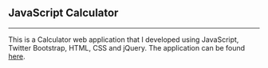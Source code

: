 <html>
<head>
	<title></title>
</head>
<body>
<h2> JavaScript Calculator </h2>
<hr>
<p>This is a Calculator web application that I developed using JavaScript, Twitter Bootstrap, HTML, CSS and jQuery. The application can be found
<a href='https://mysterious-earth-91964.herokuapp.com/' target='_blank'>here</a>.</p>
</body>
</html>